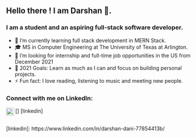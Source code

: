 ## Hello there ! I am Darshan 👋. 
### I am a student and an aspiring full-stack software developer.

- 🌱 I’m currently learning full stack development in MERN Stack.
- 🎓 MS in Computer Engineering at The University of Texas at Arlington.
- 👯 I’m looking for internship and full-time job opportunities in the US from December 2021
- 🥅 2021 Goals: Learn as much as I can and focus on building personal projects.
- ⚡ Fun fact: I love reading, listening to music and meeting new people.

### Connect with me on LinkedIn:
[<img align="left" alt="danidarshan575 | LinkedIn" width="22px" src="https://cdn.jsdelivr.net/npm/simple-icons@v3/icons/linkedin.svg" />] [linkedin]

<br />
[linkedin]: https://www.linkedin.com/in/darshan-dani-77854413b/
